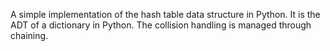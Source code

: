 A simple implementation of the hash table data structure in Python.
It is the ADT of a dictionary in Python.
The collision handling is managed through chaining.
